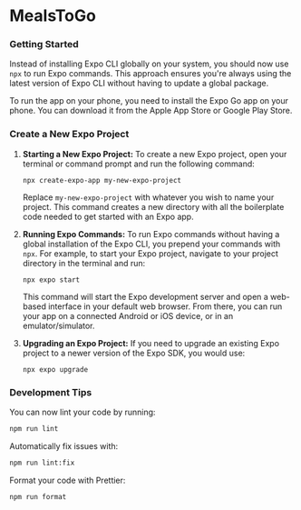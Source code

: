 # MealsToGo


### Getting Started

Instead of installing Expo CLI globally on your system, you should now use `npx` to run Expo commands. This approach ensures you're always using the latest version of Expo CLI without having to update a global package.

To run the app on your phone, you need to install the Expo Go app on your phone. You can download it from the Apple App Store or Google Play Store.

### Create a New Expo Project

1. **Starting a New Expo Project:**
   To create a new Expo project, open your terminal or command prompt and run the following command:
   ```
   npx create-expo-app my-new-expo-project
   ```
   Replace `my-new-expo-project` with whatever you wish to name your project. This command creates a new directory with all the boilerplate code needed to get started with an Expo app.

2. **Running Expo Commands:**
   To run Expo commands without having a global installation of the Expo CLI, you prepend your commands with `npx`. For example, to start your Expo project, navigate to your project directory in the terminal and run:
   ```
   npx expo start
   ```
   This command will start the Expo development server and open a web-based interface in your default web browser. From there, you can run your app on a connected Android or iOS device, or in an emulator/simulator.

3. **Upgrading an Expo Project:**
   If you need to upgrade an existing Expo project to a newer version of the Expo SDK, you would use:
   ```
   npx expo upgrade
   ```


### Development Tips

You can now lint your code by running:

```bash
npm run lint
```

Automatically fix issues with:

```bash
npm run lint:fix
```

Format your code with Prettier:

```bash
npm run format
```